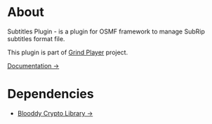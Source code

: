 # About

Subtitles Plugin - is a plugin for OSMF framework to manage SubRip subtitles format file.

This plugin is part of [Grind Player](https://github.com/kutu/GrindPlayer) project.

[Documentation &rarr;](http://osmfhls.kutu.ru/docs/grind/#subtitles)

# Dependencies

- [Blooddy Crypto Library &rarr;](http://www.blooddy.by/crypto/)
